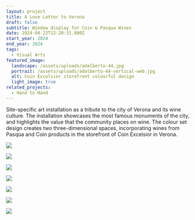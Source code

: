 ```yaml
---
layout: project
title: A Love Letter to Verona
draft: false
subtitle: Window display for Coin & Pasqua Wines
date: 2024-04-22T12:20:31.800Z
start_year: 2024
end_year: 2024
tags:
  - Visual Arts
featured_image:
  landscape: /assets/uploads/adalberto-44.jpg
  portrait: /assets/uploads/adalberto-44-vertical-web.jpg
  alt: Coin Excelsior storefront colourful design
  light_image: true
related_projects:
  - Hand to Hand
---
```

Site-specific art installation as a tribute to the city of Verona and its wine culture. The installation showcases the most famous monuments of the city, and highlights the value that the community places on wine. The colour set design creates two three-dimensional spaces, incorporating wines from Pasqua and Coin products in the storefront of Coin Excelsior in Verona.

![](/assets/uploads/adalberto-36.jpg)

![](/assets/uploads/adalberto-43.jpg)

![](/assets/uploads/adalberto-37.jpg)

![](/assets/uploads/dscf9305.jpg)

![](/assets/uploads/pasquacoin-167.jpg)

![](/assets/uploads/pasquacoin-151.jpg)

![](/assets/uploads/pasquacoin-176.jpg)
